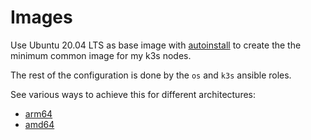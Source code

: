 # Images
Use Ubuntu 20.04 LTS as base image with [autoinstall][1] to create the the
minimum common image for my k3s nodes.

The rest of the configuration is done by the `os` and `k3s` ansible roles.

See various ways to achieve this for different architectures:
* [arm64](arm64)
* [amd64](amd64)

[1]: https://ubuntu.com/server/docs/install/autoinstall
